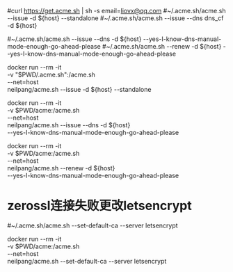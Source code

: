 

#curl https://get.acme.sh | sh -s email=liovx@qq.com
#~/.acme.sh/acme.sh --issue -d ${host} --standalone
#~/.acme.sh/acme.sh --issue --dns dns_cf -d ${host}

#~/.acme.sh/acme.sh --issue --dns -d ${host} --yes-I-know-dns-manual-mode-enough-go-ahead-please
#~/.acme.sh/acme.sh --renew -d ${host} --yes-I-know-dns-manual-mode-enough-go-ahead-please


docker run --rm  -it  \
-v "$PWD/.acme.sh":/acme.sh  \
--net=host \
neilpang/acme.sh  --issue -d ${host}  --standalone

docker run --rm  -it  \
-v $PWD/acme:/acme.sh  \
--net=host \
neilpang/acme.sh --issue --dns -d ${host}  \
--yes-I-know-dns-manual-mode-enough-go-ahead-please

docker run --rm  -it  \
-v $PWD/acme:/acme.sh  \
--net=host  \
neilpang/acme.sh --renew  -d ${host} \
--yes-I-know-dns-manual-mode-enough-go-ahead-please


# zerossl连接失败更改letsencrypt
#~/.acme.sh/acme.sh --set-default-ca --server letsencrypt


docker run --rm  -it  \
-v $PWD/acme:/acme.sh  \
--net=host  \
neilpang/acme.sh --set-default-ca --server letsencrypt